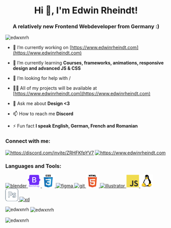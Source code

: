 <h1 align="center">Hi 👋, I'm Edwin Rheindt!</h1>
<h3 align="center">A relatively new Frontend Webdeveloper from Germany :)</h3>

<p align="left"> <img src="https://komarev.com/ghpvc/?username=edwxnrh&label=Profile%20views&color=0e75b6&style=flat" alt="edwxnrh" /> </p>

- 🔭 I’m currently working on [https://www.edwinrheindt.com](https://www.edwinrheindt.com)

- 🌱 I’m currently learning **Courses, frameworks, animations, responsive design and advanced JS & CSS**

- 🤝 I’m looking for help with /

- 👨‍💻 All of my projects will be available at [https://www.edwinrheindt.com](https://www.edwinrheindt.com)

- 💬 Ask me about **Design <3**

- 📫 How to reach me **Discord**

- ⚡ Fun fact **I speak English, German, French and Romanian**

<h3 align="left">Connect with me:</h3>
<p align="left">
<a href="https://discord.com/invite/ZRHFKfpYV7" target="blank"><img align="center" src="https://discord.com/assets/41484d92c876f76b20c7f746221e8151.svg" alt="https://discord.com/invite/ZRHFKfpYV7" height="45" width="45" /></a>
  <a href="https://www.edwinrheindt.com" target="blank"><img align="center" src="https://www.edwinrheindt.com/assets/logo-trans.png" alt="https://www.edwinrheindt.com" height="40" width="40" /></a>
</p>

<h3 align="left">Languages and Tools:</h3>
<p align="left"> <a href="https://www.blender.org/" target="_blank"> <img src="https://download.blender.org/branding/community/blender_community_badge_white.svg" alt="blender" width="40" height="40"/> </a> <a href="https://getbootstrap.com" target="_blank"> <img src="https://raw.githubusercontent.com/devicons/devicon/master/icons/bootstrap/bootstrap-plain-wordmark.svg" alt="bootstrap" width="40" height="40"/> </a> <a href="https://www.w3schools.com/css/" target="_blank"> <img src="https://raw.githubusercontent.com/devicons/devicon/master/icons/css3/css3-original-wordmark.svg" alt="css3" width="40" height="40"/> </a> <a href="https://www.figma.com/" target="_blank"> <img src="https://www.vectorlogo.zone/logos/figma/figma-icon.svg" alt="figma" width="40" height="40"/> </a> <a href="https://git-scm.com/" target="_blank"> <img src="https://www.vectorlogo.zone/logos/git-scm/git-scm-icon.svg" alt="git" width="40" height="40"/> </a> <a href="https://www.w3.org/html/" target="_blank"> <img src="https://raw.githubusercontent.com/devicons/devicon/master/icons/html5/html5-original-wordmark.svg" alt="html5" width="40" height="40"/> </a> <a href="https://www.adobe.com/in/products/illustrator.html" target="_blank"> <img src="https://www.vectorlogo.zone/logos/adobe_illustrator/adobe_illustrator-icon.svg" alt="illustrator" width="40" height="40"/> </a> <a href="https://developer.mozilla.org/en-US/docs/Web/JavaScript" target="_blank"> <img src="https://raw.githubusercontent.com/devicons/devicon/master/icons/javascript/javascript-original.svg" alt="javascript" width="40" height="40"/> </a> <a href="https://www.linux.org/" target="_blank"> <img src="https://raw.githubusercontent.com/devicons/devicon/master/icons/linux/linux-original.svg" alt="linux" width="40" height="40"/> </a> <a href="https://www.photoshop.com/en" target="_blank"> <img src="https://raw.githubusercontent.com/devicons/devicon/master/icons/photoshop/photoshop-line.svg" alt="photoshop" width="40" height="40"/> </a> <a href="https://www.adobe.com/products/xd.html" target="_blank"> <img src="https://cdn.worldvectorlogo.com/logos/adobe-xd.svg" alt="xd" width="40" height="40"/> </a> </p>

<p><img align="left" src="https://github-readme-stats.vercel.app/api/top-langs?username=edwxnrh&show_icons=true&locale=en&layout=compact" alt="edwxnrh" /></p>

<p>&nbsp;<img align="center" src="https://github-readme-stats.vercel.app/api?username=edwxnrh&show_icons=true&locale=en" alt="edwxnrh" /></p>

<p><img align="center" src="https://github-readme-streak-stats.herokuapp.com/?user=edwxnrh&" alt="edwxnrh" /></p>
